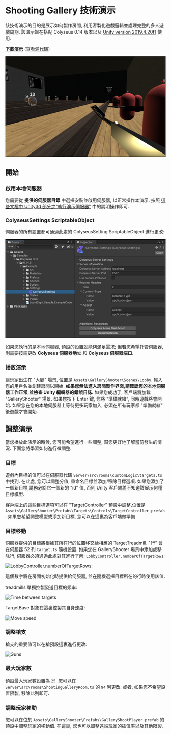 # Shooting Gallery  技術演示

該技術演示的目的是展示如何製作房間, 利用客製化遊戲邏輯並處理完整的多人遊戲周期. 該演示旨在搭配  Colyseus 0.14 版本以及 [Unity version 2019.4.20f1](https://unity3d.com/unity/qa/lts-releases) 使用.

**[下載演示](https://github.com/colyseus/unity-demo-shooting-gallery/archive/master.zip)** ([查看源代碼](https://github.com/colyseus/unity-demo-shooting-gallery/))

![屏幕截圖](shooting-gallery/screenshot.png)

## 開始

### 啟用本地伺服器

您需要從 **提供的伺服器目錄** 中選擇安裝並啟用伺服器, 以正常操作本演示. 按照 [這些文檔中 Unity3d 部分之"執行演示伺服器"](/getting-started/unity3d-client/#running-the-demo-server) 中的說明操作即可.

### ColyseusSettings ScriptableObject

伺服器的所有設置都可通過此處的 ColyseusSetting ScriptableObject 進行更改:

![ScriptableObject](common-images/scriptable-object.png)

如果您執行的是本地伺服器, 預設的設置就能夠滿足需求; 但若您希望托管伺服器, 則需要按需更改 **Colyseus 伺服器地址** 和 **Colyseus 伺服器端口**.

### 播放演示

讓玩家出生在 "大廳" 場景, 位置是 `Assets\GalleryShooter\Scenes\Lobby`. 輸入您的用戶名並創建房間以開始. **如果您無法進入房間製作界面,請確認您的本地伺服器工作正常,並檢查 Unity 編輯器的錯誤日誌.** 如果您成功了, 客戶端將加載 "GalleryShooter" 場景. 如果您按下 Enter 鍵, 您將 "準備就緒", 同時遊戲將會開始. 如果您在您的本地伺服器上等待更多玩家加入, 必須在所有玩家都 "準備就緒" 後遊戲才會開始.


## 調整演示

當您播放此演示的時候, 您可能希望進行一些調整, 幫您更好地了解當前發生的情況. 下面您將學習如何進行微調整.

### 目標

遊戲內目標的值可以在伺服器代碼 `Server\src\rooms\customLogic\targets.ts` 中找到. 在此處, 您可以調整分值, 重命名目標並添加/移除目標選項. 如果您添加了一個新目標,請務必給它一個新的 "id" 值, 否則 Unity 客戶端將不知道該展示何種目標模型.

客戶端上的這些目標選項可以在 "TargetController" 預設中調整,位置是 `Assets\GalleryShooter\Prefabs\Targets\Controls\TargetController.prefab`. 如果您希望調整模型或添加新目標, 您可以在這裏為客戶端做準備

### 目標移動

伺服器提供的目標將根據其所在行的位置移交給相應的 TargetTreadmill. "行" 會在伺服器 52 列 `target.ts` 隨機設置. 如果您在 GalleryShooter 場景中添加或移除行, 伺服器必須通過此處對其進行了解: `LobbyController.numberOfTargetRows`:

![LobbyController.numberOfTargetRows](/colyseus/demo/shooting-gallery/number-of-target-rows.png):

這個數字將在房間初始化時提供給伺服器, 並在隨機選擇目標所在的行時使用該值.

treadmills 單獨控製發送目標的頻率:

![Time between targets](/colyseus/demo/shooting-gallery/time-between-targets.png)

TargetBase 對象在這裏控製其自身速度:

![Move speed](/colyseus/demo/shooting-gallery/move-speed.png)

### 調整槍支

槍支的重要值可以在槍預設這裏進行更改:

![Guns](/colyseus/demo/shooting-gallery/guns.png)

### 最大玩家數

預設最大玩家數設置為 `25`. 您可以在 `Server\src\rooms\ShootingGalleryRoom.ts` 的 `94` 列更改. 或者, 如果您不希望設置限製, 移除此列即可.

### 調整玩家移動

您可以在位於 `Assets\GalleryShooter\Prefabs\GalleryShootPlayer.prefab` 的預設中調整玩家的移動值. 在這裏, 您也可以調整遠端玩家的插值率以及其他限製.
